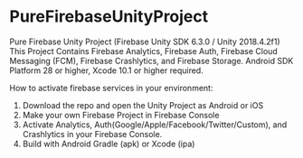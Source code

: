 # PureFirebaseUnityProject
Pure Firebase Unity Project (Firebase Unity SDK 6.3.0 / Unity 2018.4.2f1)
This Project Contains Firebase Analytics, Firebase Auth, Firebase Cloud Messaging (FCM), Firebase Crashlytics, and Firebase Storage.
Android SDK Platform 28 or higher, Xcode 10.1 or higher required.


How to activate firebase services in your environment:
1. Download the repo and open the Unity Project as Android or iOS
2. Make your own Firebase Project in Firebase Console
3. Activate Analytics, Auth(Google/Apple/Facebook/Twitter/Custom), and Crashlytics in your Firebase Console.
4. Build with Android Gradle (apk) or Xcode (ipa)
